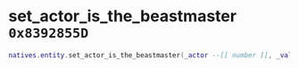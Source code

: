 # set_actor_is_the_beastmaster `0x8392855D`

```lua
natives.entity.set_actor_is_the_beastmaster(_actor --[[ number ]], _value --[[ boolean ]])
```